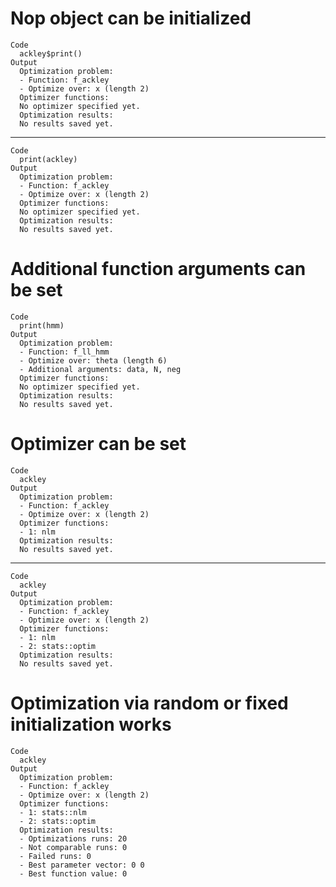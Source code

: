 # Nop object can be initialized

    Code
      ackley$print()
    Output
      Optimization problem:
      - Function: f_ackley
      - Optimize over: x (length 2) 
      Optimizer functions:
      No optimizer specified yet.
      Optimization results:
      No results saved yet.

---

    Code
      print(ackley)
    Output
      Optimization problem:
      - Function: f_ackley
      - Optimize over: x (length 2) 
      Optimizer functions:
      No optimizer specified yet.
      Optimization results:
      No results saved yet.

# Additional function arguments can be set

    Code
      print(hmm)
    Output
      Optimization problem:
      - Function: f_ll_hmm
      - Optimize over: theta (length 6) 
      - Additional arguments: data, N, neg 
      Optimizer functions:
      No optimizer specified yet.
      Optimization results:
      No results saved yet.

# Optimizer can be set

    Code
      ackley
    Output
      Optimization problem:
      - Function: f_ackley
      - Optimize over: x (length 2) 
      Optimizer functions:
      - 1: nlm 
      Optimization results:
      No results saved yet.

---

    Code
      ackley
    Output
      Optimization problem:
      - Function: f_ackley
      - Optimize over: x (length 2) 
      Optimizer functions:
      - 1: nlm 
      - 2: stats::optim 
      Optimization results:
      No results saved yet.

# Optimization via random or fixed initialization works

    Code
      ackley
    Output
      Optimization problem:
      - Function: f_ackley
      - Optimize over: x (length 2) 
      Optimizer functions:
      - 1: stats::nlm 
      - 2: stats::optim 
      Optimization results:
      - Optimizations runs: 20
      - Not comparable runs: 0
      - Failed runs: 0
      - Best parameter vector: 0 0
      - Best function value: 0 

